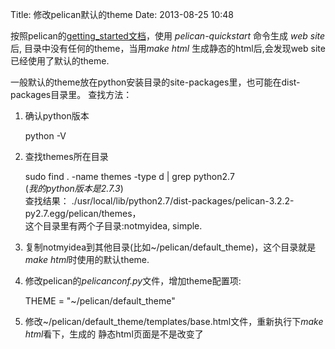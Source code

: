 Title: 修改pelican默认的theme
Date: 2013-08-25 10:48

按照pelican的[getting_started文档](http://docs.getpelican.com/en/3.2/getting_started.html)，使用
*pelican-quickstart* 命令生成 _web site_ 后, 目录中没有任何的theme，当用*make html*
生成静态的html后,会发现web site已经使用了默认的theme.

一般默认的theme放在python安装目录的site-packages里，也可能在dist-packages目录里。
查找方法：

1. 确认python版本  

    python -V

2. 查找themes所在目录

    sudo find . -name themes -type d | grep python2.7  
    (*我的python版本是2.7.3*)   
   查找结果：
   ./usr/local/lib/python2.7/dist-packages/pelican-3.2.2-py2.7.egg/pelican/themes，  
   这个目录里有两个子目录:notmyidea, simple.
3. 复制notmyidea到其他目录(比如~/pelican/default_theme)，这个目录就是*make html*时使用的默认theme.

4. 修改pelican的*pelicanconf.py*文件，增加theme配置项:

    THEME = "~/pelican/default_theme"
5. 修改~/pelican/default_theme/templates/base.html文件，重新执行下*make html*看下，生成的
静态html页面是不是改变了
